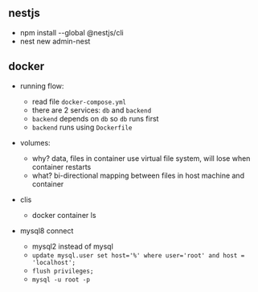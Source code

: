 ## nestjs

- npm install --global @nestjs/cli
- nest new admin-nest

## docker

- running flow:

  - read file `docker-compose.yml`
  - there are 2 services: `db` and `backend`
  - `backend` depends on `db` so `db` runs first
  - `backend` runs using `Dockerfile`

- volumes:

  - why? data, files in container use virtual file system, will lose when container restarts
  - what? bi-directional mapping between files in host machine and container

- clis

  - docker container ls

- mysql8 connect
  - mysql2 instead of mysql
  - `update mysql.user set host='%' where user='root' and host = 'localhost';`
  - `flush privileges;`
  - `mysql -u root -p`
